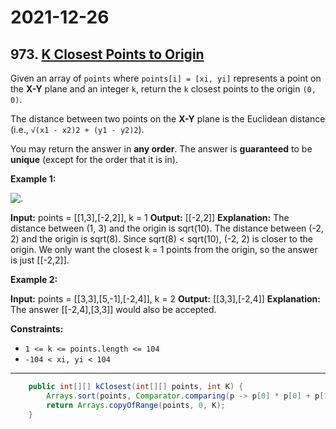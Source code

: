# 2021-12-26

## 973. [K Closest Points to Origin](https://leetcode.com/problems/k-closest-points-to-origin/)

Given an array of `points` where `points[i] = [xi, yi]` represents a point on the **X-Y** plane and an integer `k`, return the `k` closest points to the origin `(0, 0)`.

The distance between two points on the **X-Y** plane is the Euclidean distance (i.e., `√(x1 - x2)2 + (y1 - y2)2`).

You may return the answer in **any order**. The answer is **guaranteed** to be **unique** (except for the order that it is in).

**Example 1:**

![.](https://assets.leetcode.com/uploads/2021/03/03/closestplane1.jpg)

**Input:** points = \[\[1,3\],\[-2,2\]\], k = 1
**Output:** \[\[-2,2\]\]
**Explanation:**
The distance between (1, 3) and the origin is sqrt(10).
The distance between (-2, 2) and the origin is sqrt(8).
Since sqrt(8) < sqrt(10), (-2, 2) is closer to the origin.
We only want the closest k = 1 points from the origin, so the answer is just \[\[-2,2\]\].

**Example 2:**

**Input:** points = \[\[3,3\],\[5,-1\],\[-2,4\]\], k = 2
**Output:** \[\[3,3\],\[-2,4\]\]
**Explanation:** The answer \[\[-2,4\],\[3,3\]\] would also be accepted.

**Constraints:**

- `1 <= k <= points.length <= 104`
- `-104 < xi, yi < 104`

---

```java
    public int[][] kClosest(int[][] points, int K) {
        Arrays.sort(points, Comparator.comparing(p -> p[0] * p[0] + p[1] * p[1]));
        return Arrays.copyOfRange(points, 0, K);
    }
```
